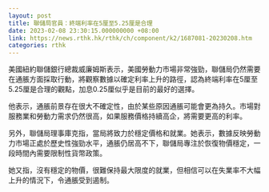 ```yaml
---
layout: post
title: 聯儲局官員：終端利率在5厘至5.25厘是合理
date: 2023-02-08 23:30:15.000000000 +08:00
link: https://news.rthk.hk/rthk/ch/component/k2/1687081-20230208.htm
categories: rthk
---
```


美國紐約聯儲銀行總裁威廉姆斯表示，美國勞動力市場非常強勁，聯儲局仍然需要在通脹方面採取行動，將觀察數據以確定利率上升的路徑，認為終端利率在5厘至5.25厘是合理的觀點，加息0.25厘似乎是目前的最好的選擇。

他表示，通脹前景存在很大不確定性，由於某些原因通脹可能會更為持久。市場對服務業和勞動力需求仍然很高，如果服務價格持續高企，將需要更高的利率。

另外，聯儲局理事庫克指，當局將致力於穩定價格和就業。她表示，數據反映勞動力市場正處於歷史性強勁水平，通脹仍居高不下，聯儲局專注於恢復物價穩定，一段時間內需要限制性貨幣政策。

她又指，沒有穩定的物價，很難保持最大限度的就業，但相信可以在失業率不大幅上升的情況下，令通脹受到遏制。
